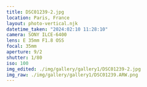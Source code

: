 ```yaml
---
title: DSC01239-2.jpg
location: Paris, France
layout: photo-vertical.njk
datetime_taken: "2024:02:10 11:28:10"
camera: SONY ILCE-6400
lens: E 35mm F1.8 OSS
focal: 35mm
aperture: 9/2
shutter: 1/80
iso: 100
img_edited: ./img/gallery/gallery1/DSC01239-2.jpg
img_raw: ./img/gallery/gallery1/DSC01239.ARW.png
---
```

